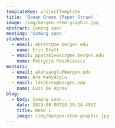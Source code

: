 ```yaml
---
templateKey: projectTemplate
title: 'Ocean Green (Paper Straw) '
image: /img/bergen-stem-graphic.jpg
abstract: Coming soon
meeting: 'Coming soon '
students:
  - email: ebrett@me.bergen.edu
    name: Erin Brett
  - email: ppaszkiewicz@me.bergen.edu
    name: Patrycja Paszkiewicz
mentors:
  - email: akahyaoglu@bergen.edu
    name: Ara Kahyaoglu
  - email: ldeabreu@bergen.edu
    name: Luis De Abreu
blog:
  - body: Coming soon...
    date: 2019-08-06T18:30:24.406Z
    title: Week 1
    image: /img/bergen-stem-graphic.jpg
---
```


